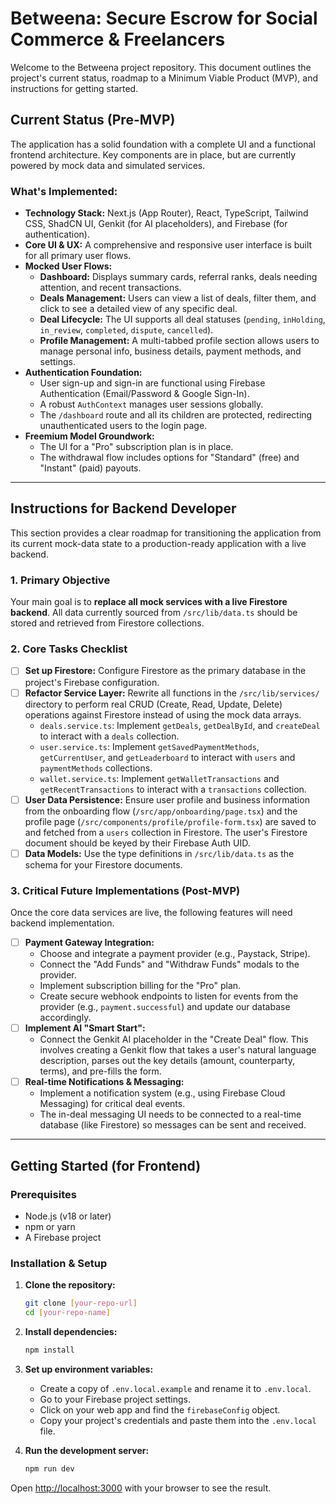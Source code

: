<!-- /README.md -->
# Betweena: Secure Escrow for Social Commerce & Freelancers

Welcome to the Betweena project repository. This document outlines the project's current status, roadmap to a Minimum Viable Product (MVP), and instructions for getting started.

## Current Status (Pre-MVP)

The application has a solid foundation with a complete UI and a functional frontend architecture. Key components are in place, but are currently powered by mock data and simulated services.

### What's Implemented:

*   **Technology Stack:** Next.js (App Router), React, TypeScript, Tailwind CSS, ShadCN UI, Genkit (for AI placeholders), and Firebase (for authentication).
*   **Core UI & UX:** A comprehensive and responsive user interface is built for all primary user flows.
*   **Mocked User Flows:**
    *   **Dashboard:** Displays summary cards, referral ranks, deals needing attention, and recent transactions.
    *   **Deals Management:** Users can view a list of deals, filter them, and click to see a detailed view of any specific deal.
    *   **Deal Lifecycle:** The UI supports all deal statuses (`pending`, `inHolding`, `in_review`, `completed`, `dispute`, `cancelled`).
    *   **Profile Management:** A multi-tabbed profile section allows users to manage personal info, business details, payment methods, and settings.
*   **Authentication Foundation:**
    *   User sign-up and sign-in are functional using Firebase Authentication (Email/Password & Google Sign-In).
    *   A robust `AuthContext` manages user sessions globally.
    *   The `/dashboard` route and all its children are protected, redirecting unauthenticated users to the login page.
*   **Freemium Model Groundwork:**
    *   The UI for a "Pro" subscription plan is in place.
    *   The withdrawal flow includes options for "Standard" (free) and "Instant" (paid) payouts.

---

## Instructions for Backend Developer

This section provides a clear roadmap for transitioning the application from its current mock-data state to a production-ready application with a live backend.

### 1. Primary Objective

Your main goal is to **replace all mock services with a live Firestore backend**. All data currently sourced from `/src/lib/data.ts` should be stored and retrieved from Firestore collections.

### 2. Core Tasks Checklist

-   [ ] **Set up Firestore:** Configure Firestore as the primary database in the project's Firebase configuration.
-   [ ] **Refactor Service Layer:** Rewrite all functions in the `/src/lib/services/` directory to perform real CRUD (Create, Read, Update, Delete) operations against Firestore instead of using the mock data arrays.
    -   `deals.service.ts`: Implement `getDeals`, `getDealById`, and `createDeal` to interact with a `deals` collection.
    -   `user.service.ts`: Implement `getSavedPaymentMethods`, `getCurrentUser`, and `getLeaderboard` to interact with `users` and `paymentMethods` collections.
    -   `wallet.service.ts`: Implement `getWalletTransactions` and `getRecentTransactions` to interact with a `transactions` collection.
-   [ ] **User Data Persistence:** Ensure user profile and business information from the onboarding flow (`/src/app/onboarding/page.tsx`) and the profile page (`/src/components/profile/profile-form.tsx`) are saved to and fetched from a `users` collection in Firestore. The user's Firestore document should be keyed by their Firebase Auth UID.
-   [ ] **Data Models:** Use the type definitions in `/src/lib/data.ts` as the schema for your Firestore documents.

### 3. Critical Future Implementations (Post-MVP)

Once the core data services are live, the following features will need backend implementation.

-   [ ] **Payment Gateway Integration:**
    -   Choose and integrate a payment provider (e.g., Paystack, Stripe).
    -   Connect the "Add Funds" and "Withdraw Funds" modals to the provider.
    -   Implement subscription billing for the "Pro" plan.
    -   Create secure webhook endpoints to listen for events from the provider (e.g., `payment.successful`) and update our database accordingly.
-   [ ] **Implement AI "Smart Start":**
    -   Connect the Genkit AI placeholder in the "Create Deal" flow. This involves creating a Genkit flow that takes a user's natural language description, parses out the key details (amount, counterparty, terms), and pre-fills the form.
-   [ ] **Real-time Notifications & Messaging:**
    -   Implement a notification system (e.g., using Firebase Cloud Messaging) for critical deal events.
    -   The in-deal messaging UI needs to be connected to a real-time database (like Firestore) so messages can be sent and received.

---

## Getting Started (for Frontend)

### Prerequisites

*   Node.js (v18 or later)
*   npm or yarn
*   A Firebase project

### Installation & Setup

1.  **Clone the repository:**
    ```bash
    git clone [your-repo-url]
    cd [your-repo-name]
    ```

2.  **Install dependencies:**
    ```bash
    npm install
    ```

3.  **Set up environment variables:**
    *   Create a copy of `.env.local.example` and rename it to `.env.local`.
    *   Go to your Firebase project settings.
    *   Click on your web app and find the `firebaseConfig` object.
    *   Copy your project's credentials and paste them into the `.env.local` file.

4.  **Run the development server:**
    ```bash
    npm run dev
    ```

Open [http://localhost:3000](http://localhost:3000) with your browser to see the result.
